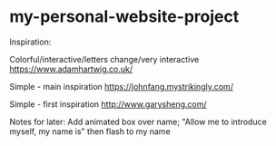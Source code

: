 # my-personal-website-project

Inspiration: 

Colorful/interactive/letters change/very interactive
https://www.adamhartwig.co.uk/

Simple - main inspiration
https://johnfang.mystrikingly.com/

Simple - first inspiration
http://www.garysheng.com/

Notes for later:
Add animated box over name; "Allow me to introduce myself, my name is" then flash to my name